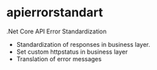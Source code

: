# apierrorstandart
.Net Core API Error Standardization


- Standardization of responses in business layer.
- Set custom httpstatus in business layer
- Translation of error messages

